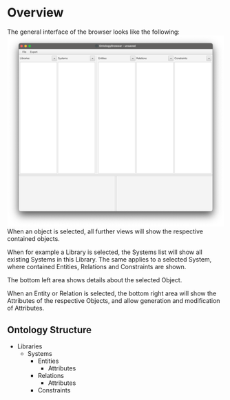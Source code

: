 # Overview

The general interface of the browser looks like the following:
![Overview](../images/overview.png)
When an object is selected, all further views will show the respective contained objects.

When for example a Library is selected, the Systems list will show all existing Systems in this Library.
The same applies to a selected System, where contained Entities, Relations and Constraints are shown.

The bottom left area shows details about the selected Object.

When an Entity or Relation is selected, the bottom right area will show the Attributes of the respective Objects,
and allow generation and modification of Attributes.

## Ontology Structure

- Libraries
    - Systems
        - Entities
            - Attributes
        - Relations
            - Attributes
        - Constraints
